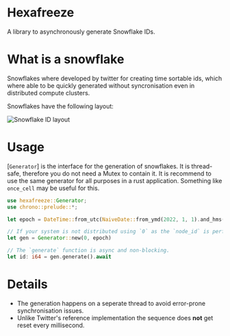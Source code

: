 # Hexafreeze
A library to asynchronously generate Snowflake IDs.

# What is a snowflake
Snowflakes where developed by twitter for creating time sortable ids, which where able to be quickly generated without syncronisation even in distributed compute clusters.

Snowflakes have the following layout:

![Snowflake ID layout](https://upload.wikimedia.org/wikipedia/commons/5/5a/Snowflake-identifier.png)

# Usage
[`Generator`] is the interface for the generation of snowflakes.
It is thread-safe, therefore you do not need a Mutex to contain it.
It is recommend to use the same generator for all purposes in a rust application. Something like `once_cell` may be useful for this.
```rust
use hexafreeze::Generator;
use chrono::prelude::*;

let epoch = DateTime::from_utc(NaiveDate::from_ymd(2022, 1, 1).and_hms(0, 0, 0), Utc)

// If your system is not distributed using `0` as the `node_id` is perfectly fine.
let gen = Generator::new(0, epoch)

// The `generate` function is async and non-blocking.
let id: i64 = gen.generate().await
```

# Details
* The generation happens on a seperate thread to avoid error-prone synchronisation issues.
* Unlike Twitter's reference implementation the sequence does **not** get reset every millisecond.